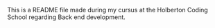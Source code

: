 This is a README file made during my cursus at the Holberton Coding School regarding Back end development.
